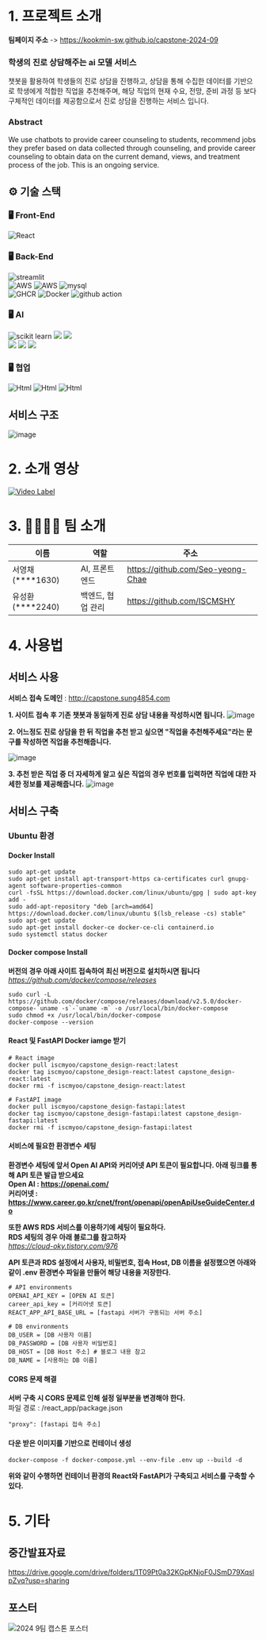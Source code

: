 # 1. 프로젝트 소개

**팀페이지 주소** -> https://kookmin-sw.github.io/capstone-2024-09

### 학생의 진로 상담해주는 ai 모델 서비스
챗봇을 활용하여 학생들의 진로 상담을 진행하고, 상담을 통해 수집한 데이터를 기반으로 학생에게 적합한 직업을 추천해주며, 해당 직업의 현재 수요, 전망, 준비 과정 등 보다 구체적인 데이터를 제공함으로서 진로 상담을 진행하는 서비스 입니다.

### Abstract
We use chatbots to provide career counseling to students, recommend jobs they prefer based on data collected through counseling, and provide career counseling to obtain data on the current demand, views, and treatment process of the job. This is an ongoing service.

## ⚙ 기술 스택
### 🖥 Front-End
<img alt="React" src ="https://img.shields.io/badge/react-2A2A2A.svg?&style=for-the-badge&logo=react&logoColor=blue"/>

### 🖥 Back-End
<img alt="streamlit" src="https://img.shields.io/badge/fastapi-FFFFFF.svg?&style=for-the-badge&logo=fastapi&logoColor=red"/>  \
<img alt="AWS" src="https://img.shields.io/badge/AWS EC2-FF9900.svg?&style=for-the-badge&logo=amazonec2&logoColor=green"/> <img alt="AWS" src="https://img.shields.io/badge/AWS RDS-527FFF.svg?&style=for-the-badge&logo=amazonrds&logoColor=green"/> <img alt="mysql" src="https://img.shields.io/badge/Mysql-4479a1.svg?&style=for-the-badge&logo=mysql&logoColor=white"/>  \
<img alt="GHCR" src="https://img.shields.io/badge/GHCR-181717.svg?&style=for-the-badge&logo=github&logoColor=white"/> <img alt="Docker" src="https://img.shields.io/badge/Docker-2496ED.svg?&style=for-the-badge&logo=Docker&logoColor=white"/> <img alt="github action" src="https://img.shields.io/badge/Github Actions-2088FF.svg?&style=for-the-badge&logo=Github Actions&logoColor=white"/>

### 🖥 AI
<img alt="scikit learn" src="https://img.shields.io/badge/scikit  learn-F7931E.svg?style=for-the-badge&logo=scikitlearn&logoColor=white"> <img src="https://img.shields.io/badge/Open Ai-412991?style=for-the-badge&logo=openai&logoColor=white"> <img src="https://img.shields.io/badge/pandas-150458?style=for-the-badge&logo=pandas&logoColor=white">\
<img src="https://img.shields.io/badge/google colab-F9AB00?style=for-the-badge&logo=googlecolab&logoColor=white"> <img src="https://img.shields.io/badge/numpy-013243?style=for-the-badge&logo=numpy&logoColor=white"> <img src="https://img.shields.io/badge/json-000000?style=for-the-badge&logo=json&logoColor=white">

### 🖥 협업
<img alt="Html" src ="https://img.shields.io/badge/github-181717.svg?&style=for-the-badge&logo=github&logoColor=white"/> <img alt="Html" src ="https://img.shields.io/badge/Notion-000000.svg?&style=for-the-badge&logo=Notion&logoColor=white"/> <img alt="Html" src ="https://img.shields.io/badge/Slack-4A154B.svg?&style=for-the-badge&logo=Slack&logoColor=white"/>

## 서비스 구조
![image](https://github.com/kookmin-sw/capstone-2024-09/assets/61531215/a150ab0d-0d62-4175-84c3-5f854710ff5c)


# 2. 소개 영상

[![Video Label](http://img.youtube.com/vi/l23EYe1khBI/0.jpg)](https://youtu.be/l23EYe1khBI?t=0s)

# 3. 👩‍👩‍👧‍👧 팀 소개

|이름|역할|주소|
|------|---|---|
|서영채(****1630)|AI, 프론트엔드|https://github.com/Seo-yeong-Chae|
|유성환(****2240)|백엔드, 협업 관리|https://github.com/ISCMSHY|


# 4. 사용법
## 서비스 사용
**서비스 접속 도메인** : http://capstone.sung4854.com

**1. 사이트 접속 후 기존 챗봇과 동일하게 진로 상담 내용을 작성하시면 됩니다.**
![image](https://github.com/kookmin-sw/capstone-2024-09/assets/61531215/6dffa9af-1901-4445-904e-ce398626526f)

**2. 어느정도 진로 상담을 한 뒤 직업을 추천 받고 싶으면 "직업을 추천해주세요"라는 문구를 작성하면 직업을 추천해줍니다.**

![image](https://github.com/kookmin-sw/capstone-2024-09/assets/61531215/4d27e2dd-1560-42db-b2b8-fd192a4bdf9b)

**3. 추천 받은 직업 중 더 자세하게 알고 싶은 직업의 경우 번호를 입력하면 직업에 대한 자세한 정보를 제공해줍니다.**
![image](https://github.com/kookmin-sw/capstone-2024-09/assets/61531215/02602319-c086-474b-93ea-b3ae458ce4d1)



## 서비스 구축
### Ubuntu 환경
#### Docker Install
```
sudo apt-get update
sudo apt-get install apt-transport-https ca-certificates curl gnupg-agent software-properties-common
curl -fsSL https://download.docker.com/linux/ubuntu/gpg | sudo apt-key add -
sudo add-apt-repository "deb [arch=amd64] https://download.docker.com/linux/ubuntu $(lsb_release -cs) stable"
sudo apt-get update
sudo apt-get install docker-ce docker-ce-cli containerd.io
sudo systemctl status docker
```

#### Docker compose Install
**버전의 경우 아래 사이트 접속하여 최신 버전으로 설치하시면 됩니다**\
*https://github.com/docker/compose/releases*
```
sudo curl -L https://github.com/docker/compose/releases/download/v2.5.0/docker-compose-`uname -s`-`uname -m` -o /usr/local/bin/docker-compose
sudo chmod +x /usr/local/bin/docker-compose
docker-compose --version
```

#### React 및 FastAPI Docker iamge 받기
```
# React image
docker pull iscmyoo/capstone_design-react:latest
docker tag iscmyoo/capstone_design-react:latest capstone_design-react:latest
docker rmi -f iscmyoo/capstone_design-react:latest

# FastAPI image
docker pull iscmyoo/capstone_design-fastapi:latest
docker tag iscmyoo/capstone_design-fastapi:latest capstone_design-fastapi:latest
docker rmi -f iscmyoo/capstone_design-fastapi:latest
```

#### 서비스에 필요한 환경변수 세팅
**환경변수 세팅에 앞서 Open AI API와 커리어넷 API 토큰이 필요합니다. 아래 링크를 통해 API 토큰 발급 받으세요**\
**Open AI : https://openai.com/** \
**커리어넷 : https://www.career.go.kr/cnet/front/openapi/openApiUseGuideCenter.do** 

**또한 AWS RDS 서비스를 이용하기에 세팅이 필요하다.**\
**RDS 세팅의 경우 아래 블로그를 참고하자**\
*https://cloud-oky.tistory.com/976*

**API 토큰과 RDS 설정에서 사용자, 비밀번호, 접속 Host, DB 이름을 설정했으면 아래와 같이 .env 환경변수 파일을 만들어 해당 내용을 저장한다.**
```
# API environments
OPENAI_API_KEY = [OPEN AI 토큰]
career_api_key = [커리어넷 토큰]
REACT_APP_API_BASE_URL = [fastapi 서버가 구동되는 서버 주소]

# DB environments
DB_USER = [DB 사용자 이름]
DB_PASSWORD = [DB 사용자 비밀번호]
DB_HOST = [DB Host 주소] # 블로그 내용 참고
DB_NAME = [사용하는 DB 이름]
```

#### CORS 문제 해결
**서버 구축 시 CORS 문제로 인해 설정 일부분을 변경해야 한다.** \
파일 경로 : /react_app/package.json
```
"proxy": [fastapi 접속 주소]
```

#### 다운 받은 이미지를 기반으로 컨테이너 생성
```
docker-compose -f docker-compose.yml --env-file .env up --build -d
```

**위와 같이 수행하면 컨테이너 환경의 React와 FastAPI가 구축되고 서비스를 구축할 수 있다.**

# 5. 기타

## 중간발표자료
https://drive.google.com/drive/folders/1T09Pt0a32KGpKNjoF0JSmD79XqslpZvq?usp=sharing

## 포스터
![2024 9팀 캡스톤 포스터](https://github.com/kookmin-sw/capstone-2024-09/assets/29187870/b1f0cc9c-50f4-4126-bf81-e9667d02478d)
